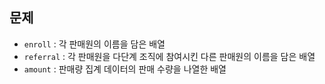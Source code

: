 ## 문제
- `enroll` : 각 판매원의 이름을 담은 배열
- `referral` : 각 판매원을 다단계 조직에 참여시킨 다른 판매원의 이름을 담은 배열
- `amount` : 판매량 집계 데이터의 판매 수량을 나열한 배열
